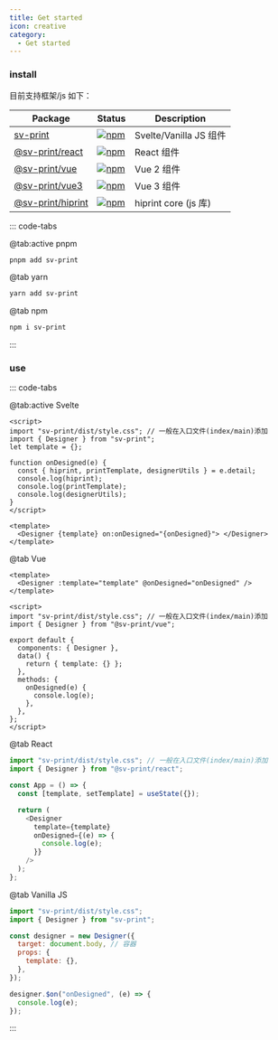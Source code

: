 ```yaml
---
title: Get started
icon: creative
category:
  - Get started
---
```


### install

目前支持框架/js 如下：

| Package                                                                               | Status                                                                                            | Description            |
| ------------------------------------------------------------------------------------- | ------------------------------------------------------------------------------------------------- | ---------------------- |
| [sv-print](https://github.com/CcSimple/sv-print/tree/main/packages/sv-print)          | [![npm](https://img.shields.io/npm/v/sv-print?label=)](https://npm.im/sv-print)                   | Svelte/Vanilla JS 组件 |
| [@sv-print/react](https://github.com/CcSimple/sv-print/tree/main/packages/react)      | [![npm](https://img.shields.io/npm/v/@sv-print/react.svg?label=)](https://npm.im/@sv-print/react) | React 组件             |
| [@sv-print/vue](https://github.com/CcSimple/sv-print/tree/main/packages/packages/vue) | [![npm](https://img.shields.io/npm/v/@sv-print/vue.svg?label=)](https://npm.im/@sv-print/vue)     | Vue 2 组件             |
| [@sv-print/vue3](https://github.com/CcSimple/sv-print/tree/main/packages/vue3)        | [![npm](https://img.shields.io/npm/v/@sv-print/vue3.svg?label=)](https://npm.im/@bytemd/vue3)     | Vue 3 组件             |
| [@sv-print/hiprint](https://github.com/CcSimple/sv-print/tree/main/packages/hiprint)  | [![npm](https://img.shields.io/npm/v/@sv-print/hiprint.svg?label=)](https://npm.im/@bytemd/vue3)  | hiprint core (js 库)   |

::: code-tabs

@tab:active pnpm

```bash
pnpm add sv-print
```

@tab yarn

```bash
yarn add sv-print
```

@tab npm

```bash
npm i sv-print
```

:::

### use

::: code-tabs

@tab:active Svelte

```vue
<script>
import "sv-print/dist/style.css"; // 一般在入口文件(index/main)添加
import { Designer } from "sv-print";
let template = {};

function onDesigned(e) {
  const { hiprint, printTemplate, designerUtils } = e.detail;
  console.log(hiprint);
  console.log(printTemplate);
  console.log(designerUtils);
}
</script>

<template>
  <Designer {template} on:onDesigned="{onDesigned}"> </Designer>
</template>
```

@tab Vue

```vue
<template>
  <Designer :template="template" @onDesigned="onDesigned" />
</template>

<script>
import "sv-print/dist/style.css"; // 一般在入口文件(index/main)添加
import { Designer } from "@sv-print/vue";

export default {
  components: { Designer },
  data() {
    return { template: {} };
  },
  methods: {
    onDesigned(e) {
      console.log(e);
    },
  },
};
</script>
```

@tab React

```js
import "sv-print/dist/style.css"; // 一般在入口文件(index/main)添加
import { Designer } from "@sv-print/react";

const App = () => {
  const [template, setTemplate] = useState({});

  return (
    <Designer
      template={template}
      onDesigned={(e) => {
        console.log(e);
      }}
    />
  );
};
```

@tab Vanilla JS

```js
import "sv-print/dist/style.css";
import { Designer } from "sv-print";

const designer = new Designer({
  target: document.body, // 容器
  props: {
    template: {},
  },
});

designer.$on("onDesigned", (e) => {
  console.log(e);
});
```

:::
